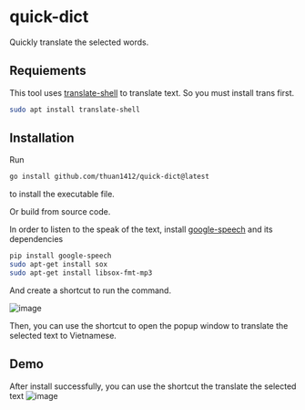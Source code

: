 # quick-dict
Quickly translate the selected words.

## Requiements
This tool uses [translate-shell](https://github.com/soimort/translate-shell) to translate text. So you must install trans first.
```sh
sudo apt install translate-shell
```

## Installation



Run 
```sh
go install github.com/thuan1412/quick-dict@latest
```
to install the executable file.

Or build from source code.

In order to listen to the speak of the text, install [google-speech](https://pypi.org/project/google-speech/)
and its dependencies

```sh
pip install google-speech
sudo apt-get install sox
sudo apt-get install libsox-fmt-mp3
```

And create a shortcut to run the command.

![image](https://user-images.githubusercontent.com/36019052/233822979-fe205d12-d59e-463d-896c-1c47bcbaaec5.png)


Then, you can use the shortcut to open the popup window to translate the selected text to Vietnamese.



## Demo
After install successfully, you can use the shortcut the translate the selected text
![image](https://user-images.githubusercontent.com/36019052/234150381-a6ba19ac-451b-4406-9c91-c75ca2fbf48f.png)
